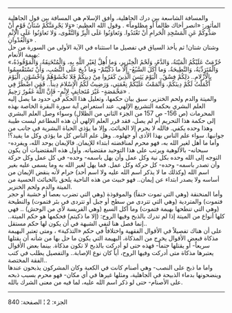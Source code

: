 ------------------------------------------------------------------------

والمسافة الشاسعة بين درك الجاهلية، وأفق الإسلام هي المسافة بين قول
الجاهلية المأثور: «انصر أخاك ظالماً أو مظلوماً» . وقول الله العظيم: «وَلا
يَجْرِمَنَّكُمْ شَنَآنُ قَوْمٍ أَنْ صَدُّوكُمْ عَنِ الْمَسْجِدِ الْحَرامِ أَنْ تَعْتَدُوا. وَتَعاوَنُوا عَلَى الْبِرِّ
وَالتَّقْوى، وَلا تَعاوَنُوا عَلَى الْإِثْمِ وَالْعُدْوانِ» .  
وشتان شتان! ثم يأخذ السياق في تفصيل ما استثناه في الآية الأولى من السورة
من حل بهيمة الأنعام:  
«حُرِّمَتْ عَلَيْكُمُ الْمَيْتَةُ، وَالدَّمُ، وَلَحْمُ الْخِنْزِيرِ، وَما أُهِلَّ لِغَيْرِ اللَّهِ بِهِ،
وَالْمُنْخَنِقَةُ، وَالْمَوْقُوذَةُ، وَالْمُتَرَدِّيَةُ، وَالنَّطِيحَةُ، وَما أَكَلَ السَّبُعُ- إِلَّا ما ذَكَّيْتُمْ-
وَما ذُبِحَ عَلَى النُّصُبِ، وَأَنْ تَسْتَقْسِمُوا بِالْأَزْلامِ.. ذلِكُمْ فِسْقٌ.. الْيَوْمَ يَئِسَ الَّذِينَ
كَفَرُوا مِنْ دِينِكُمْ فَلا تَخْشَوْهُمْ وَاخْشَوْنِ. الْيَوْمَ أَكْمَلْتُ لَكُمْ دِينَكُمْ، وَأَتْمَمْتُ عَلَيْكُمْ
نِعْمَتِي، وَرَضِيتُ لَكُمُ الْإِسْلامَ دِيناً.. فَمَنِ اضْطُرَّ فِي مَخْمَصَةٍ- غَيْرَ مُتَجانِفٍ لِإِثْمٍ- فَإِنَّ
اللَّهَ غَفُورٌ رَحِيمٌ» .  
والميتة والدم ولحم الخنزير، سبق بيان حكمها، وتعليل هذا الحكم في حدود ما
يصل إليه العلم البشري بحكمة التشريع الإلهي، عند استعراض آية سورة البقرة
الخاصة بهذه المحرمات (ص 156- ص 157 من الجزء الثاني من الظلال) وسواء وصل
العلم البشري إلى حكمة هذا التحريم أم لم يصل، فقد قرر العلم الإلهي أن هذه
المطاعم ليست طيبة وهذا وحده يكفي. فالله لا يحرم إلا الخبائث. وإلا ما
يؤذي الحياة البشرية في جانب من جوانبها. سواء علم الناس بهذا الأذى أو
جهلوه.. وهل علم الناس كل ما يؤذي وكل ما يفيد؟! وأما ما أهل لغير الله به،
فهو محرم لمناقضته ابتداء للإيمان. فالإيمان يوحد الله، ويفرده- سبحانه-
بالألوهية ويرتب على هذا التوحيد مقتضياته. وأول هذه المقتضيات أن يكون
التوجه إلى الله وحده بكل نية وكل عمل وأن يهل باسمه- وحده- في كل عمل وكل
حركة وأن تصدر باسمه- وحده- كل حركة وكل عمل. فما يهل لغير الله به وما
يسمى عليه بغير اسم الله (وكذلك ما لا يذكر اسم الله عليه ولا اسم أحد)
حرام لأنه ينقض الإيمان من أساسه ولا يصدر ابتداء عن إيمان.. فهو خبيث من
هذه الناحية يلحق بالخبائث الحسية من الميتة والدم ولحم الخنزير.  
وأما المنخنقة (وهي التي تموت خنقاً) والموقوذة (وهي التي تضرب بعصا أو خشبة
أو حجر فتموت) والمتردية (وهي التي تتردى من سطح أو جبل أو تتردى في بئر
فتموت) والنطيحة (وهي التي تنطحها بهيمة فتموت) وما أكل السبع (وهي الفريسة
لأي من الوحش) .. فهي كلها أنواع من الميتة إذا لم تدرك بالذبح وفيها
الروح: (إلا ما ذكيتم) فحكمها هو حكم الميتة.. إنما فصل هنا لنفي الشبهة في
أن يكون لها حكم مستقل..  
على أن هناك تفصيلاً في الأقوال الفقهية واختلافاً في حكم «التذكية» ، ومتى
تعتبر البهيمة مذكاة فبعض الأقوال يخرج من المذكاة، البهيمة التي يكون ما
حل بها من شأنه أن يقتلها سريعاً- أو يقتلها حتماً- فهذه حتى لو أدركت بالذبح
لا تكون مذكاة. بينما بعض الأقوال يعتبرها مذكاة متى أدركت وفيها الروح،
أياً كان نوع الإصابة.. والتفصيل يطلب في كتب الفقة المختصة..  
واما ما ذبح على النصب- وهي أصنام كانت في الكعبة وكان المشركون يذبحون
عندها وينضحونها بدماء الذبيحة في الجاهلية، ومثلها غيرها في أي مكان- فهو
محرم بسبب ذبحه على الأصنام- حتى لو ذكر اسم الله عليه، لما فيه من معنى
الشرك بالله.

------------------------------------------------------------------------

الجزء: 2 ¦ الصفحة: 840
